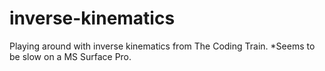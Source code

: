 # inverse-kinematics
Playing around with inverse kinematics from The Coding Train. *Seems to be slow on a MS Surface Pro.
